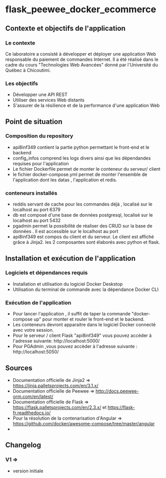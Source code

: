 # flask_peewee_docker_ecommerce

## Contexte et objectifs de l'application 

### Le contexte
Ce laboratoire a consisté à développer et déployer une application Web responsable du paiement de commandes Internet. Il a été réalisé dans le cadre du cours "Technologies Web Avancées" donné par l'Université du Québec à Chicoutimi. 

### Les objectifs 
- Développer une API REST
- Utiliser des services Web distants
- S'assurer de la résilience et de la performance d'une application Web

## Point de situation
### Composition du repository
- api8inf349 contient la partie python permettant le front-end et le backend 
- config_infos comprend les logs divers ainsi que les dépendandes requises pour l'application 
- Le fichier Dockerfile permet de monter le conteneur du serveur/ client 
- le fichier docker-compose.yml permet de monter l'ensemble de l'application dont les datas , l'application et redis.
### conteneurs installés 
- reddis servant de cache pour les commandes déjà , localisé sur le localhost au port 6379
- db est composé d'une base de données postgresql, localisé sur le localhost au port 5432
- pgadmin permet la possibilité de réaliser des CRUD sur la base de données . Il est accessible sur le localhost au port 
- api8inf349 est compos du client et du serveur. Le client est affiché grâce à Jinja2. les 2 composantes sont élaborés avec python et flask.



## Installation et exécution de l'application

### Logiciels et dépendances requis 
- Installation et utilisation du logiciel Docker Deskstop
- Utilisation du terminal de commande avec la dépendance Docker CLI
### Exécution de l'application 

- Pour lancer l'application , il suffit de taper la commande "docker-compose up" pour monter et rouler le front-end et le backend.
- Les conteneurs devront apparaitre dans le logiciel Docker connecté avec votre session.
- Pour le serveur / client Flask "api8inf349" vous pouvez accèder à l'adresse suivante: http://localhost:5000/
- Pour PGAdmin ,vous pouvez accèder à l'adresse suivante : http://localhost:5050/

## Sources

- Documentation officielle de Jinja2 => https://jinja.palletsprojects.com/en/3.1.x/
- Documentation officielle de Peewee => http://docs.peewee-orm.com/en/latest/
- Documentation officielle de Flask => https://flask.palletsprojects.com/en/2.3.x/ et https://flask-fr.readthedocs.io/
- Pour la résolution de la contenarisation d'Angular => https://github.com/docker/awesome-compose/tree/master/angular
- 
## Changelog
### V1 => 
- version initiale
